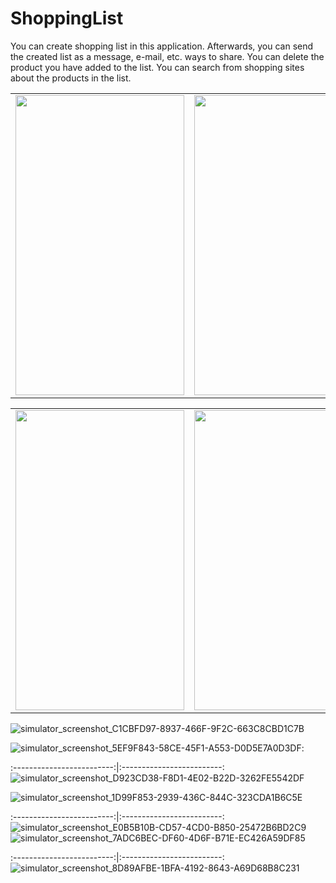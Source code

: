 # ShoppingList

You can create shopping list in this application. Afterwards, you can send the created list as a message, e-mail, etc. ways to share. You can delete the product you have added to the list. You can search from shopping sites about the products in the list.


<table>
  <tr>
    <td><img src="https://user-images.githubusercontent.com/82471515/174566916-64168fca-2b5d-4ab6-ac62-b8fe9fe6e557.png" width=270 height=480></td>
    <td><img src="https://user-images.githubusercontent.com/82471515/174566968-46b04c08-1e4d-4a47-bb1e-04a0e8b7d475.png" width=270 height=480></td>
    <td><img src="https://user-images.githubusercontent.com/82471515/174567096-45d2fd82-d18d-4241-b731-d204c49f507a.png" width=270 height=480></td>
  </tr>
 </table>
 <table>
  <tr>
    <td><img src="https://user-images.githubusercontent.com/82471515/174567178-9bf8b661-5e73-499e-bb5d-66d8074c8e5c.png" width=270 height=480></td>
    <td><img src="https://user-images.githubusercontent.com/82471515/174567207-c5bcb65e-e715-4da4-93c7-03c5f4a0d526.png" width=270 height=480></td>
    <td><img src="https://user-images.githubusercontent.com/82471515/174567223-db23311e-927f-4dfb-9ab2-492c3d2cd61e.png" width=270 height=480></td>
  </tr>
 </table>









![simulator_screenshot_C1CBFD97-8937-466F-9F2C-663C8CBD1C7B](https://user-images.githubusercontent.com/82471515/174566916-64168fca-2b5d-4ab6-ac62-b8fe9fe6e557.png) 

![simulator_screenshot_5EF9F843-58CE-45F1-A553-D0D5E7A0D3DF](https://user-images.githubusercontent.com/82471515/174566968-46b04c08-1e4d-4a47-bb1e-04a0e8b7d475.png):


:-------------------------:|:-------------------------:
![simulator_screenshot_D923CD38-F8D1-4E02-B22D-3262FE5542DF](https://user-images.githubusercontent.com/82471515/174567096-45d2fd82-d18d-4241-b731-d204c49f507a.png)





![simulator_screenshot_1D99F853-2939-436C-844C-323CDA1B6C5E](https://user-images.githubusercontent.com/82471515/174567178-9bf8b661-5e73-499e-bb5d-66d8074c8e5c.png)

:-------------------------:|:-------------------------:
![simulator_screenshot_E0B5B10B-CD57-4CD0-B850-25472B6BD2C9](https://user-images.githubusercontent.com/82471515/174567207-c5bcb65e-e715-4da4-93c7-03c5f4a0d526.png)
![simulator_screenshot_7ADC6BEC-DF60-4D6F-B71E-EC426A59DF85](https://user-images.githubusercontent.com/82471515/174567223-db23311e-927f-4dfb-9ab2-492c3d2cd61e.png)

:-------------------------:|:-------------------------:
![simulator_screenshot_8D89AFBE-1BFA-4192-8643-A69D68B8C231](https://user-images.githubusercontent.com/82471515/174567248-41050035-706a-40bd-a332-b81960ed34b2.png)

